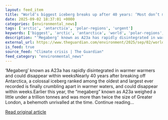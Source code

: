 ```yaml
---
layout: feed_item
title: "World’s biggest iceberg breaks up after 40 years: ‘Most don’t make it this far’"
date: 2025-09-02 18:37:01 +0000
categories: [environmental_news]
tags: ['arctic', 'antarctica', 'polar-regions', 'urgent']
keywords: ['biggest', 'arctic', 'antarctica', 'world', 'polar-regions', 'iceberg', 'urgent']
description: "‘Megaberg’ known as A23a has rapidly disintegrated in warmer warmers and could disappear within weeksNearly 40 years after breaking off Antarctica, a colossa..."
external_url: https://www.theguardian.com/environment/2025/sep/02/worlds-biggest-iceberg-crumbles-apart
is_feed: true
source_feed: "Climate crisis | The Guardian"
feed_category: "environmental_news"
---
```


‘Megaberg’ known as A23a has rapidly disintegrated in warmer warmers and could disappear within weeksNearly 40 years after breaking off Antarctica, a colossal iceberg ranked among the oldest and largest ever recorded is finally crumbling apart in warmer waters, and could disappear within weeks.Earlier this year, the “megaberg” known as A23a weighed a little under a trillion tonnes and was more than twice the size of Greater London, a behemoth unrivalled at the time. Continue reading...

[Read original article](https://www.theguardian.com/environment/2025/sep/02/worlds-biggest-iceberg-crumbles-apart)
